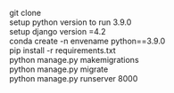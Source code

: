 git clone <repository> <br>
setup python version to run 3.9.0 <br>
setup django version =4.2 <br>
conda create -n envename python==3.9.0  <br>
pip install -r requirements.txt   <br>
python manage.py makemigrations   <br>
python manage.py migrate  <br>
python manage.py runserver 8000

